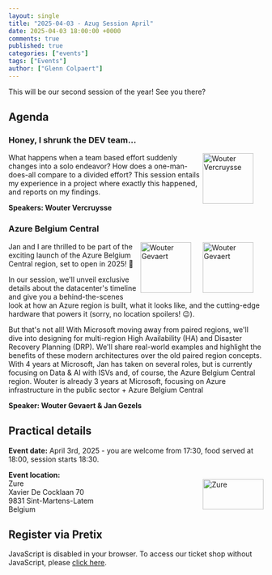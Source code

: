 ```yaml
---
layout: single
title: "2025-04-03 - Azug Session April"
date: 2025-04-03 18:00:00 +0000
comments: true
published: true
categories: ["events"]
tags: ["Events"]
author: ["Glenn Colpaert"]
---
```


This will be our second session of the year! See you there?

## Agenda

### Honey, I shrunk the DEV team...

<img src="/assets/media/speakers/wouter-vercruysse.png" alt="Wouter Vercruysse" align="right" height="100" width="100" style="margin-right: 20px;">
What happens when a team based effort suddenly changes into a solo endeavor? How does a one-man-does-all compare to a divided effort? This session entails my experience in a project where exactly this happened, and reports on my findings.

**Speakers: Wouter Vercruysse**

### Azure Belgium Central

<img src="/assets/media/speakers/wouter-gevaert.jpg" alt="Wouter Gevaert" align="right" height="100" width="100" style="margin-right: 20px;">
<img src="/assets/media/speakers/jan-gezels.jpg" alt="Wouter Gevaert" align="right" height="100" width="100" style="margin-right: 20px;">

Jan and I are thrilled to be part of the exciting launch of the Azure Belgium Central region, set to open in 2025! 🎉

In our session, we'll unveil exclusive details about the datacenter's timeline and give you a behind-the-scenes look at how an Azure region is built, what it looks like, and the cutting-edge hardware that powers it (sorry, no location spoilers! 😉).

But that's not all! With Microsoft moving away from paired regions, we'll dive into designing for multi-region High Availability (HA) and Disaster Recovery Planning (DRP). We'll share real-world examples and highlight the benefits of these modern architectures over the old paired region concepts.
With 4 years at Microsoft, Jan has taken on several roles, but is currently focusing on Data & AI with ISVs and, of course, the Azure Belgium Central region.
Wouter is already 3 years at Microsoft, focusing on Azure infrastructure in the public sector + Azure Belgium Central

**Speaker:  Wouter Gevaert & Jan Gezels**


## Practical details

**Event date:** April 3rd, 2025 - you are welcome from 17:30, food served at 18:00, session starts 18:30.

**Event location:**<br />
<img width="120" height="60" align="right" alt="Zure" src="/assets/media/sponsors/logo-zure.png">Zure<br/>
Xavier De Cocklaan 70<br/>
9831 Sint-Martens-Latem<br/>
Belgium

## Register via Pretix

<link rel="stylesheet" type="text/css" href="https://pretix.eu/azug/20250403/widget/v1.css">
<script type="text/javascript" src="https://pretix.eu/widget/v1.en.js" async></script>
<pretix-widget event="https://pretix.eu/azug/20250403/" single-item-select="button"></pretix-widget>
<noscript>
   <div class="pretix-widget">
        <div class="pretix-widget-info-message">
            JavaScript is disabled in your browser. To access our ticket shop without JavaScript, please <a target="_blank" rel="noopener" href="https://pretix.eu/azug/20250403/">click here</a>.
        </div>
    </div>
</noscript>
